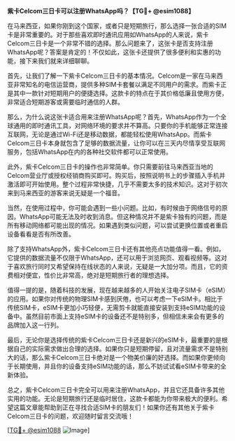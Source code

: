 **紫卡Celcom三日卡可以注册WhatsApp吗？【TG💪+ @esim1088】**

在马来西亚，如果你刚到这个国家，或者只是短期旅行，那么选择一张合适的SIM卡是非常重要的。对于那些喜欢即时通讯应用如WhatsApp的人来说，紫卡Celcom三日卡是一个非常不错的选择。那么问题来了，这张卡是否支持注册WhatsApp呢？答案是肯定的！不仅如此，这张卡还提供了很多便利和实惠的功能，接下来我们就来详细聊聊。

首先，让我们了解一下紫卡Celcom三日卡的基本情况。Celcom是一家在马来西亚非常知名的电信运营商，提供多种SIM卡套餐以满足不同用户的需求。而紫卡正是其中一款针对短期用户的便捷选择。这款卡的特点在于其价格低廉且使用方便，非常适合短期游客或需要临时通信的人群。

那么，为什么说这张卡适合用来注册WhatsApp呢？首先，WhatsApp作为一个全球通用的即时通讯工具，对网络环境的要求并不算高。只要你的手机能够正常连接互联网，无论是通过Wi-Fi还是移动数据，都能轻松使用WhatsApp。而紫卡Celcom三日卡本身就包含了足够的数据流量，让你可以在三天内尽情享受互联网服务，包括WhatsApp在内的各种社交软件都可以正常使用。

此外，紫卡Celcom三日卡的操作也非常简单。你只需要前往马来西亚当地的Celcom营业厅或授权经销商购买即可。购买后，按照说明书上的步骤插入手机并激活即可开始使用。整个过程非常快捷，几乎不需要太多的技术知识。这对于初次来到马来西亚的游客来说无疑是一个福音。

当然，在使用过程中，你可能会遇到一些小问题。比如，有时候由于网络信号的原因，WhatsApp可能无法及时收到消息。但这种情况并不是紫卡独有的问题，而是所有移动网络都可能出现的情况。如果遇到类似问题，可以尝试更换位置或者重启设备看看是否有所改善。

除了支持WhatsApp外，紫卡Celcom三日卡还有其他亮点功能值得一看。例如，它提供的数据流量不仅限于WhatsApp，还可以用于浏览网页、观看视频等。这对于喜欢旅行同时又希望保持在线状态的人来说，无疑是一大加分项。而且，它的资费相对便宜，性价比非常高，绝对是短期旅行者的理想选择。

值得一提的是，随着科技的发展，现在越来越多的人开始关注电子SIM卡（eSIM）的应用。如果你对传统的物理SIM卡感到厌倦，也可以考虑一下eSIM卡。相比于传统SIM卡，eSIM卡更加小巧轻便，无需剪卡就能直接安装到支持eSIM功能的设备中。虽然目前市面上支持eSIM卡的设备还不是特别多，但相信未来会有更多的品牌加入这一行列。

最后，无论你是选择传统的紫卡Celcom三日卡还是新兴的eSIM卡，最重要的是根据自己的实际需求做出合理的选择。如果你只是短期停留，且对流量需求不是特别大的话，那么紫卡Celcom三日卡绝对是一个物美价廉的好选择。而如果你更倾向于长期使用，并且你的设备支持eSIM功能的话，那么不妨试试看eSIM卡带来的全新体验。

总之，紫卡Celcom三日卡完全可以用来注册WhatsApp，并且它还具备许多其他实用的功能。无论是短期旅行还是临时居住，这款卡都能为你带来极大的便利。希望这篇文章能帮助到正在寻找合适SIM卡的朋友们！如果你还有其他关于紫卡Celcom三日卡的问题，欢迎随时留言交流哦！

[[TG💪+ @esim1088](https://t.me/s/esim1088) ![Image](https://i.postimg.cc/4NQfJmqS/Snipaste-2025-05-13-00-14-12.png)]